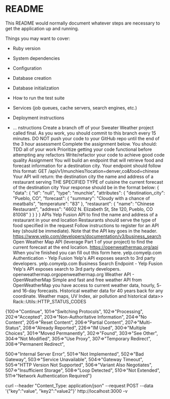 # README

This README would normally document whatever steps are necessary to get the
application up and running.

Things you may want to cover:

* Ruby version

* System dependencies

* Configuration

* Database creation

* Database initialization

* How to run the test suite

* Services (job queues, cache servers, search engines, etc.)

* Deployment instructions

* ...
nstructions
Create a branch off of your Sweater Weather project called final.
As you work, you should commit to this branch every 15 minutes.
DO NOT push your code to your GitHub repo until the end of the 3 hour assessment
Complete the assignment below. You should:
TDD all of your work
Prioritize getting your code functional before attempting any refactors
Write/refactor your code to achieve good code quality
Assignment
You will build an endpoint that will retrieve food and forecast information for a destination city.
Your endpoint should follow this format:
GET /api/v1/munchies?location=denver,co&food=chinese
Your API will return:
the destination city
the name and address of a restaurant serving THE SPECIFIED TYPE of cuisine
the current forecast of the destination city
Your response should be in the format below:
{
  "data": {
    "id": "null",
    "type": "munchie",
    "attributes": {
      "destination_city": "Pueblo, CO",
      "forecast": {
        "summary": "Cloudy with a chance of meatballs",
        "temperature": "83"
      },
      "restaurant": {
        "name": "Chinese Restaurant",
        "address": "4602 N. Elizabeth St, Ste 120, Pueblo, CO 81008"
      }
    }
  }
}
APIs
Yelp Fusion API
to find the name and address of a restaurant in your end location
Restaurants should serve the type of food specified in the request
Follow instructions to register for an API key (should be immediate). Note that the API key goes in the header.
https://www.yelp.com/developers/documentation/v3/business_search
Open Weather Map API (leverage Part 1 of your project)
to find the current forecast at the end location.
https://openweathermap.org/api
When you're finished you can fill out this form here.
yelp.comyelp.com
Authentication - Yelp Fusion
Yelp's API exposes search to 3rd party developers.
yelp.comyelp.com
Business Search Endpoint - Yelp Fusion
Yelp's API exposes search to 3rd party developers.
openweathermap.orgopenweathermap.org
Weather API - OpenWeatherMap
Simple and fast and free weather API from OpenWeatherMap you have access to current weather data, hourly, 5- and 16-day forecasts. Historical weather data for 40 years back for any coordinate. Weather maps, UV Index, air pollution and historical data>> Rack::Utils::HTTP_STATUS_CODES



{100=>"Continue",
 101=>"Switching Protocols",
 102=>"Processing",
 202=>"Accepted",
 203=>"Non-Authoritative Information",
 204=>"No Content",
 205=>"Reset Content",
 206=>"Partial Content",
 207=>"Multi-Status",
 208=>"Already Reported",
 226=>"IM Used",
 300=>"Multiple Choices",
 301=>"Moved Permanently",
 302=>"Found",
 303=>"See Other",
 304=>"Not Modified",
 305=>"Use Proxy",
 307=>"Temporary Redirect",
 308=>"Permanent Redirect",
 


  
 500=>"Internal Server Error",
 501=>"Not Implemented",
 502=>"Bad Gateway",
 503=>"Service Unavailable",
 504=>"Gateway Timeout",
 505=>"HTTP Version Not Supported",
 506=>"Variant Also Negotiates",
 507=>"Insufficient Storage",
 508=>"Loop Detected",
 510=>"Not Extended",
 511=>"Network Authentication Required"}

 curl --header "Content_Type: application/json" --request POST --data '{"key":"value", "key2":"value2"}' http://localhost:3000 -v

